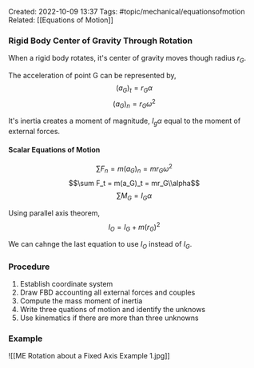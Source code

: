 Created: 2022-10-09 13:37
Tags: #topic/mechanical/equationsofmotion
Related: [[Equations of Motion]]

### Rigid Body Center of Gravity Through Rotation
When a rigid body rotates, it's center of gravity moves though radius $r_G$.

The acceleration of point G can be represented by,
$$(a_G)_t = r_G \alpha$$
$$(a_G)_n = r_G \omega^2$$

It's inertia creates a moment of magnitude, $I_g \alpha$ equal to the moment of external forces.

#### Scalar Equations of Motion
$$\sum F_n = m(a_G)_n = mr_G\omega^2$$
$$\sum F_t = m(a_G)_t = mr_G\\alpha$$
$$\sum M_G = I_G\alpha$$

Using parallel axis theorem,
$$I_O = I_G + m(r_G)^2$$

We can cahnge the last equation to use $I_O$ instead of $I_G$.

### Procedure
1. Establish coordinate system
2. Draw FBD accounting all external forces and couples
3. Compute the mass moment of inertia
4. Write three quations of motion and identify the unknows
5. Use kinematics if there are more than three unknowns

### Example
![[ME Rotation about a Fixed Axis Example 1.jpg]]